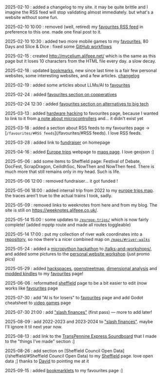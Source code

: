 2025-02-10
: added a changelog to my site. it may be quite brittle and I imagine the RSS feed will stop validating almost immediately. but what's a website without some fun.

2025-02-10 10:00
: removed (well, retired) my [favourites RSS feed](https://alifeee.co.uk/favourites/feed.xml) in preference to this one. made one final post to it.

2025-02-10 10:30
: added two more mobile games to my [favourites](https://alifeee.co.uk/favourites/#mobile%20games), 80 Days and Slice & Dice
: fixed some [GitHub workflows](https://github.com/alifeee/alifeee.github.io/commit/483e667514f2d2a80b709bc53a53bd91de96d42a)

2025-02-15
: created <http://mycelium.alifeee.net/> which is the same as this page but it loses 10 characters from the HTML file every day. a slow decay.

2025-02-18
: updated [bookmarks](./bookmarks/), new since last time is a fair few personal websites, some interesting websites, and a few articles. [changelog](https://github.com/alifeee/firefox-bookmarks)

2025-02-19
: added some articles about LLMs/AI to [favourites](./favourites/#articles)

2025-02-24
: added [favourites section on cooperatives](/favourites/#coop%20resources)

2025-02-24 12:30
: added [favourites section on alternatives to big tech](/favourites/#big%20tech%20alternatives)

2025-03-13
: added [hardware hacking](/favourites/#hardware%20hacking) to favourites page, because I wanted to link to it from [a note about microcontrollers](https://blog.alifeee.co.uk/notes/testing-micropython-on-an-esp-8266-d1-mini/) and... it didn't exist yet

2025-03-18
: added a section about RSS feeds to my favourites page -> [`/favourites/#RSS feeds`](/favourites/#RSS feeds). I love RSS feeds.

2025-03-28
: added link to [fundraiser](https://gofund.me/d8fcca90) on homepage

2025-04-16
: added [Europe trips](https://alifeee.co.uk/europe-trips/) webpage to [maps page](/maps/#trips-to-europe). I love geojson :]

2025-05-06
: add some items to Sheffield page: Festival of Debate, DocFest, ScrapDragon, CeilidhSoc, NowThen and NowThen feed. There is much more that still remains only in my head. Such is life.

2025-05-06 12:00
: removed fundraiser... it got funded !

2025-05-06 18:00
: added interrail trip from 2022 to my [europe trips map](/europe-trips/). the traces aren't true to the actual trains I took, sadly.

2025-05-09
: removed links to weeknotes from here and from my blog. The site is still on <https://weeknotes.alifeee.co.uk/>.

2025-05-14 15:00
: some updates to [`/europe-trips/`](/europe-trips/) which is now fairly complete! (added mpptp route and made all routes toggleable)

2025-05-14 17:00
: put my collection of river walk coordinates into a [repository](https://github.com/alifeee/river-walks/), so now there's a nicer combined map on [`/maps/#river-walks`](/maps/#river-walks)

2025-05-24
: added a [micropython hackathon](/talks-and-workshops/#micropython-hackathon) to [/talks-and-workshops/](/talks-and-workshops/), and added some pictures to the [personal website workshop](/talks-and-workshops/#personal-website-workshop) (just promo pics)

2025-05-29
: added [hackspaces](/favourites/hackspaces), [openstreetmap](/favourites/openstreetmap), [dimensional analysis](/favourites/hackspaces) and [modded kindles](/favourites/modded%20kindles) to my [favourites](/favourites/) page!

2025-06-06
: reformatted [sheffield](/sheffield/) page to be a bit easier to edit (now works like [favourites](/favourites) page

2025-07-30
: add "AI is for losers" to [favourites](./favourites/#images) page and add Godot cheatsheet to [video games](./video_games/) page

2025-07-30 21:00
: add ["slash finances"](./finances/) (first pass) — more to add later!

2025-08-09
: add 2022-2023 and 2023-2024 to ["slash finances"](./finances/). maybe I'll ignore it til next year now.

2025-08-13
: add link to the [TransPennine Express Soundboard](https://alifeee.co.uk/tpe-soundboard/) that I made to the "things I've made" section :]

2025-08-26
: add section on [Sheffield Council Open Data](/sheffield/#Sheffield Council Open Data) to my [Sheffield](/sheffield/) page. love open data ;] thanks to [David](https://about.cubictype.com/) to pointing me at it

2025-09-15
: added [bookmarklets](/favourites#bookmarklets) to my favourites page :]
